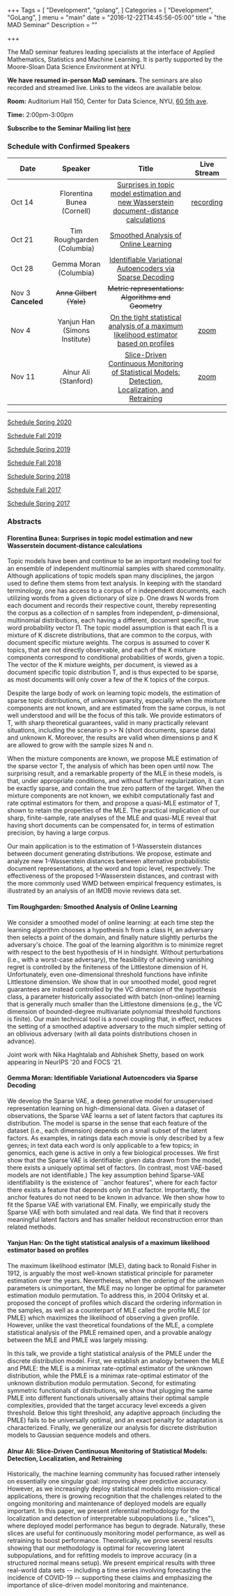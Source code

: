+++
Tags = [
  "Development",
  "golang",
]
Categories = [
  "Development",
  "GoLang",
]
menu = "main"
date = "2016-12-22T14:45:56-05:00"
title = "the MAD Seminar"
Description = ""

+++

The MaD seminar features leading specialists at the interface
of Applied Mathematics, Statistics and Machine Learning. It is partly supported by the Moore-Sloan Data Science Environment at NYU.

**We have resumed in-person MaD seminars.** The seminars are also recorded and streamed live. Links to the videos are available below.

**Room:** Auditorium Hall 150, Center for Data Science, NYU, [60 5th ave](https://www.google.com/maps/place/NYU+Center+for+Data+Science/@40.735016,-73.9969907,17z/data=!3m1!4b1!4m5!3m4!1s0x89c2599787834ad9:0x5dd8af15d9fbc8a3!8m2!3d40.735016!4d-73.994802).

**Time:** 2:00pm-3:00pm

**Subscribe to the Seminar Mailing list [here](http://cims.nyu.edu/mailman/listinfo/mad)**


### Schedule with Confirmed Speakers


| Date        | Speaker       | Title | Live Stream
| ----------- |:-------------:|:-----------:|:-----------:|
| Oct 14 | Florentina Bunea (Cornell) |[Surprises in topic model estimation and  new Wasserstein document-distance calculations](#bunea)|[recording](https://nyu.zoom.us/rec/share/bUkMQLzr9q9Udm60GwhTJWukZ_8eAODKa54TSxiijukED7JatUQbAWs2XDI4X-JV.46u4Wg0wisfHD0mD?startTime=1634234470000)|
| Oct 21 | Tim Roughgarden (Columbia) |[Smoothed Analysis of Online Learning](#roughgarden)| |
| Oct 28 | Gemma Moran (Columbia) |[Identifiable Variational Autoencoders via Sparse Decoding](#moran)||
| Nov 3 **Canceled**| ~~Anna Gilbert (Yale)~~ | ~~Metric representations: Algorithms and Geometry~~||
| Nov 4| Yanjun Han (Simons Institute) |[On the tight statistical analysis of a maximum likelihood estimator based on profiles](#han)|[zoom](https://nyu.zoom.us/j/97738796185)|
| Nov 11| Alnur Ali (Stanford) |[Slice-Driven Continuous Monitoring of Statistical Models: Detection, Localization, and Retraining](#ali)|[zoom](https://nyu.zoom.us/j/93878731396)|

---

[Schedule Spring 2020](https://mathsanddatanyu.github.io/website/seminar_spring2020/)

[Schedule Fall 2019](https://mathsanddatanyu.github.io/website/seminar_fall2019/)

[Schedule Spring 2019](https://mathsanddatanyu.github.io/website/seminar_spring2019/)

[Schedule Fall 2018](https://mathsanddatanyu.github.io/website/seminar_fall2018/)

[Schedule Spring 2018](https://mathsanddatanyu.github.io/website/seminar_spring2018/)

[Schedule Fall 2017](https://mathsanddatanyu.github.io/website/seminar_fall2017/)

[Schedule Spring 2017](https://mathsanddatanyu.github.io/website/seminar_spring2017/)

### Abstracts
#### <a name='bunea'></a> Florentina Bunea: Surprises in topic model estimation and  new Wasserstein document-distance calculations

Topic models have been and continue to be an important modeling tool for an ensemble of
independent multinomial samples with shared commonality. Although applications of topic
models span many disciplines, the jargon used to define them stems from text analysis.
In keeping with the standard terminology, one has access to a corpus of n independent
documents, each utilizing words from a given dictionary of size p. One draws N words
from each document and records their respective count, thereby representing the corpus as
a collection of n samples from independent, p-dimensional, multinomial distributions, each
having a different, document specific, true word probability vector Π. The topic model
assumption is that each Π is a mixture of K discrete distributions, that are common to
the corpus, with document specific mixture weights. The corpus is assumed to cover K
topics, that are not directly observable, and each of the K mixture components correspond
to conditional probabilities of words, given a topic. The vector of the K mixture weights,
per document, is viewed as a document specific topic distribution T, and is thus expected
to be sparse, as most documents will only cover a few of the K topics of the corpus.

Despite the large body of work on learning topic models, the estimation of sparse topic
distributions, of unknown sparsity, especially when the mixture components are not known,
and are estimated from the same corpus, is not well understood and will be the focus of
this talk. We provide estimators of T, with sharp theoretical guarantees, valid in many
practically relevant situations, including the scenario p >> N (short documents, sparse
data) and unknown K. Moreover, the results are valid when dimensions p and K are
allowed to grow with the sample sizes N and n.

When the mixture components are known, we propose MLE estimation of the sparse
vector T, the analysis of which has been open until now. The surprising result, and a
remarkable property of the MLE in these models, is that, under appropriate conditions, and
without further regularization, it can be exactly sparse, and contain the true zero pattern
of the target. When the mixture components are not known, we exhibit computationally
fast and rate optimal estimators for them, and propose a quasi-MLE estimator of T, shown
to retain the properties of the MLE. The practical implication of our sharp, finite-sample,
rate analyses of the MLE and quasi-MLE reveal that having short documents can be
compensated for, in terms of estimation precision, by having a large corpus.

Our main application is to the estimation of 1-Wasserstein distances between document
generating distributions. We propose, estimate and analyze new 1-Wasserstein distances
between alternative probabilistic document representations, at the word and topic level,
respectively. The effectiveness of the proposed 1-Wasserstein distances, and contrast with
the more commonly used WMD between empirical frequency estimates, is illustrated by
an analysis of an IMDB movie reviews data set.

#### <a name='roughgarden'></a> Tim Roughgarden: Smoothed Analysis of Online Learning

We consider a smoothed model of online learning: at each time step the learning algorithm chooses a hypothesis h from a class H, an adversary then selects a point of the domain, and finally nature slightly perturbs the adversary's choice.  The goal of the learning algorithm is to minimize regret with respect to the best hypothesis of H in hindsight.  Without perturbations (i.e., with a worst-case adversary), the feasibility of achieving vanishing regret is controlled by the finiteness of the Littlestone dimension of H.  Unfortunately, even one-dimensional threshold functions have infinite Littlestone dimension.  We show that in our smoothed model, good regret guarantees are instead controlled by the VC dimension of the hypothesis class, a parameter historically associated with batch (non-online) learning that is generally much smaller than the Littlestone dimensions (e.g., the VC dimension of bounded-degree multivariate polynomial threshold functions is finite).  Our main technical tool is a novel coupling that, in effect, reduces the setting of a smoothed adaptive adversary to the much simpler setting of an oblivious adversary (with all data points distributions chosen in advance).

Joint work with Nika Haghtalab and Abhishek Shetty, based on work appearing in NeurIPS '20 and FOCS '21.

#### <a name='moran'></a> Gemma Moran: Identifiable Variational Autoencoders via Sparse Decoding

We develop the Sparse VAE, a deep generative model for unsupervised representation learning on high-dimensional data.  Given a dataset of observations, the Sparse VAE learns a set of latent factors that captures its distribution.  The model is sparse in the sense that each feature of the dataset (i.e., each dimension) depends on a small subset of the latent factors.  As examples, in ratings data each movie is only described by a few genres; in text data each word is only applicable to a few topics; in genomics, each gene is active in only a few biological processes.  We first show that the Sparse VAE is identifiable: given data drawn from the model, there exists a uniquely optimal set of factors.  (In contrast, most VAE-based models are not identifiable.)  The key assumption behind Sparse-VAE identifiability is the existence of ``anchor features", where for each factor there exists a feature that depends only on that factor. Importantly, the anchor features do not need to be known in advance. We then show how to fit the Sparse VAE with variational EM.  Finally, we empirically study the Sparse VAE with both simulated and real data.  We find that it recovers meaningful latent factors and has smaller heldout reconstruction error than related methods.
<!--
#### <a name='gilbert'></a> Anna Gilbert: Metric representations: Algorithms and Geometry, *Wednesday, Nov 3, 4:30 pm, 7th Floor Open Space, 60 5th Avenue*

Given a set of distances amongst points, determining what metric representation is most “consistent” with the input distances or the metric that best captures the relevant geometric features of the data is a key step in many machine learning algorithms. In this talk, we focus on 3 specific metric constrained problems, a class of optimization problems with metric constraints: metric nearness (Brickell et al. (2008)), weighted correlation clustering on general graphs (Bansal et al. (2004)), and metric learning (Bellet et al. (2013); Davis et al. (2007)). 

Because of the large number of constraints in these problems, however, these and other researchers have been forced to restrict either the kinds of metrics learned or the size of the problem that can be solved. We provide an algorithm, PROJECT AND FORGET, that uses Bregman projections with cutting planes, to solve metric constrained problems with many (possibly exponentially) inequality constraints. We also prove that our algorithm converges to the global optimal solution. Additionally, we show that the optimality error decays asymptotically at an exponential rate. We show that using our method we can solve large problem instances of three types of metric constrained problems, out-performing all state of the art methods with respect to CPU times and problem sizes. 

Finally, we discuss the adaptation of PROJECT AND FORGET to specific types of metric constraints, namely tree and hyperbolic metrics.

-->
#### <a name='han'></a> Yanjun Han: On the tight statistical analysis of a maximum likelihood estimator based on profiles

The maximum likelihood estimator (MLE), dating back to Ronald Fisher in 1912, is arguably the most well-known statistical principle for parameter estimation over the years. Nevertheless, when the ordering of the unknown parameters is unimportant, the MLE may no longer be optimal for parameter estimation modulo permutation. To address this, in 2004 Orlitsky et al. proposed the concept of profiles which discard the ordering information in the samples, as well as a counterpart of MLE called the profile MLE (or PMLE) which maximizes the likelihood of observing a given profile. However, unlike the vast theoretical foundations of the MLE, a complete statistical analysis of the PMLE remained open, and a provable analogy between the MLE and PMLE was largely missing. 

In this talk, we provide a tight statistical analysis of the PMLE under the discrete distribution model. First, we establish an analogy between the MLE and PMLE: the MLE is a minimax rate-optimal estimator of the unknown distribution, while the PMLE is a minimax rate-optimal estimator of the unknown distribution modulo permutation. Second, for estimating symmetric functionals of distributions, we show that plugging the same PMLE into different functionals universally attains their optimal sample complexities, provided that the target accuracy level exceeds a given threshold. Below this tight threshold, any adaptive approach (including the PMLE) fails to be universally optimal, and an exact penalty for adaptation is characterized. Finally, we generalize our analysis for discrete distribution models to Gaussian sequence models and others. 

#### <a name='ali'></a> Alnur Ali: Slice-Driven Continuous Monitoring of Statistical Models: Detection, Localization, and Retraining

Historically, the machine learning community has focused rather intensely on essentially one singular goal: improving sheer predictive accuracy.  However, as we increasingly deploy statistical models into mission-critical applications, there is growing recognition that the challenges related to the ongoing monitoring and maintenance of deployed models are equally important.  In this paper, we present inferential methodology for the localization and detection of interpretable subpopulations (i.e., "slices"), where deployed model performance has begun to degrade.  Naturally, these slices are useful for continuously monitoring model performance, as well as retraining to boost performance.  Theoretically, we prove several results showing that our methodology is optimal for recovering latent subpopulations, and for refitting models to improve accuracy (in a structured normal means setup).  We present empirical results with three real-world data sets -- including a time series involving forecasting the incidence of COVID-19 -- supporting these claims and emphasizing the importance of slice-driven model monitoring and maintenance.




